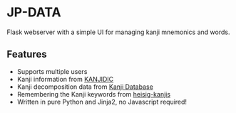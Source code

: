 # JP-DATA

Flask webserver with a simple UI for managing kanji mnemonics and words.

## Features

* Supports multiple users
* Kanji information from [KANJIDIC](http://www.edrdg.org/wiki/index.php/KANJIDIC_Project)
* Kanji decomposition data from [Kanji Database](https://kanji-database.sourceforge.net/)
* Remembering the Kanji keywords from [heisig-kanjis](https://github.com/sdcr/heisig-kanjis)
* Written in pure Python and Jinja2, no Javascript required!
